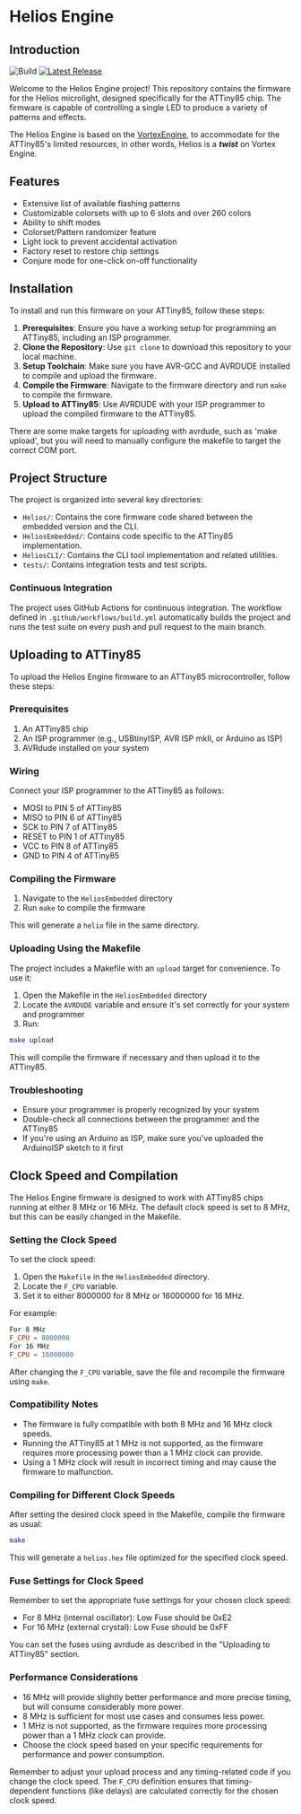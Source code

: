 # Helios Engine

## Introduction

![Build](https://github.com/OpenSourceLightshows/HeliosEngine/actions/workflows/build.yml/badge.svg?branch=master)
[![Latest Release](https://img.shields.io/github/v/tag/OpenSourceLightshows/HeliosEngine?label=Latest%20Release)](https://github.com/OpenSourceLightshows/HeliosEngine/releases/latest)

Welcome to the Helios Engine project! This repository contains the firmware for the Helios microlight, designed specifically for the ATTiny85 chip. The firmware is capable of controlling a single LED to produce a variety of patterns and effects.

The Helios Engine is based on the [VortexEngine](https://github.com/StoneOrbits/VortexEngine), to accommodate for the ATTiny85's limited resources, in other words, Helios is a ***twist*** on Vortex Engine.


## Features

- Extensive list of available flashing patterns
- Customizable colorsets with up to 6 slots and over 260 colors
- Ability to shift modes
- Colorset/Pattern randomizer feature
- Light lock to prevent accidental activation
- Factory reset to restore chip settings
- Conjure mode for one-click on-off functionality

## Installation

To install and run this firmware on your ATTiny85, follow these steps:

1. **Prerequisites**: Ensure you have a working setup for programming an ATTiny85, including an ISP programmer.
2. **Clone the Repository**: Use `git clone` to download this repository to your local machine.
3. **Setup Toolchain**: Make sure you have AVR-GCC and AVRDUDE installed to compile and upload the firmware.
4. **Compile the Firmware**: Navigate to the firmware directory and run `make` to compile the firmware.
5. **Upload to ATTiny85**: Use AVRDUDE with your ISP programmer to upload the compiled firmware to the ATTiny85.

There are some make targets for uploading with avrdude, such as 'make upload', but you will need to manually configure the makefile to target the correct COM port.

## Project Structure

The project is organized into several key directories:

- `Helios/`: Contains the core firmware code shared between the embedded version and the CLI.
- `HeliosEmbedded/`: Contains code specific to the ATTiny85 implementation.
- `HeliosCLI/`: Contains the CLI tool implementation and related utilities.
- `tests/`: Contains integration tests and test scripts.


### Continuous Integration

The project uses GitHub Actions for continuous integration. The workflow defined in `.github/workflows/build.yml` automatically builds the project and runs the test suite on every push and pull request to the main branch.

## Uploading to ATTiny85

To upload the Helios Engine firmware to an ATTiny85 microcontroller, follow these steps:

### Prerequisites

1. An ATTiny85 chip
2. An ISP programmer (e.g., USBtinyISP, AVR ISP mkII, or Arduino as ISP)
3. AVRdude installed on your system

### Wiring

Connect your ISP programmer to the ATTiny85 as follows:

- MOSI to PIN 5 of ATTiny85
- MISO to PIN 6 of ATTiny85
- SCK to PIN 7 of ATTiny85
- RESET to PIN 1 of ATTiny85
- VCC to PIN 8 of ATTiny85
- GND to PIN 4 of ATTiny85

### Compiling the Firmware

1. Navigate to the `HeliosEmbedded` directory
2. Run `make` to compile the firmware

This will generate a `helio` file in the same directory.

### Uploading Using the Makefile

The project includes a Makefile with an `upload` target for convenience. To use it:

1. Open the Makefile in the `HeliosEmbedded` directory
2. Locate the `AVRDUDE` variable and ensure it's set correctly for your system and programmer
3. Run:

```bash
make upload
```

This will compile the firmware if necessary and then upload it to the ATTiny85.

### Troubleshooting

- Ensure your programmer is properly recognized by your system
- Double-check all connections between the programmer and the ATTiny85
- If you're using an Arduino as ISP, make sure you've uploaded the ArduinoISP sketch to it first

## Clock Speed and Compilation

The Helios Engine firmware is designed to work with ATTiny85 chips running at either 8 MHz or 16 MHz. The default clock speed is set to 8 MHz, but this can be easily changed in the Makefile.

### Setting the Clock Speed

To set the clock speed:

1. Open the `Makefile` in the `HeliosEmbedded` directory.
2. Locate the `F_CPU` variable.
3. Set it to either 8000000 for 8 MHz or 16000000 for 16 MHz.

For example:

```makefile
For 8 MHz
F_CPU = 8000000
For 16 MHz
F_CPU = 16000000
```

After changing the `F_CPU` variable, save the file and recompile the firmware using `make`.

### Compatibility Notes

- The firmware is fully compatible with both 8 MHz and 16 MHz clock speeds.
- Running the ATTiny85 at 1 MHz is not supported, as the firmware requires more processing power than a 1 MHz clock can provide.
- Using a 1 MHz clock will result in incorrect timing and may cause the firmware to malfunction.

### Compiling for Different Clock Speeds

After setting the desired clock speed in the Makefile, compile the firmware as usual:

```bash
make
```

This will generate a `helios.hex` file optimized for the specified clock speed.

### Fuse Settings for Clock Speed

Remember to set the appropriate fuse settings for your chosen clock speed:

- For 8 MHz (internal oscillator): Low Fuse should be 0xE2
- For 16 MHz (external crystal): Low Fuse should be 0xFF

You can set the fuses using avrdude as described in the "Uploading to ATTiny85" section.

### Performance Considerations

- 16 MHz will provide slightly better performance and more precise timing, but will consume considerably more power.
- 8 MHz is sufficient for most use cases and consumes less power.
- 1 MHz is not supported, as the firmware requires more processing power than a 1 MHz clock can provide.
- Choose the clock speed based on your specific requirements for performance and power consumption.

Remember to adjust your upload process and any timing-related code if you change the clock speed. The `F_CPU` definition ensures that timing-dependent functions (like delays) are calculated correctly for the chosen clock speed.

